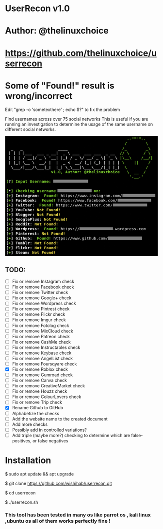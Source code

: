 # UserRecon v1.0
# Author: @thelinuxchoice
# https://github.com/thelinuxchoice/userrecon

# Some of "Found!" result is wrong/incorrect
Edit "grep -o 'sometexthere' ; echo $?" to fix the problem

Find usernames across over 75 social networks
This is useful if you are running an investigation to determine the usage of the same username on different social networks.

![userrecon](./userrecon.png)

## TODO:

  - [ ] Fix or remove Instagram check
  - [ ] Fix or remove Facebook check
  - [ ] Fix or remove Twitter check
  - [ ] Fix or remove Google+ check
  - [ ] Fix or remove Wordpress check
  - [ ] Fix or remove Pintrest check
  - [ ] Fix or remove Flickr check
  - [ ] Fix or remove Imgur check
  - [ ] Fix or remove Fotolog check
  - [ ] Fix or remove MixCloud check
  - [ ] Fix or remove Patreon check
  - [ ] Fix or remove CashMe check
  - [ ] Fix or remove Instructables check
  - [ ] Fix or remove Keybase check
  - [ ] Fix or remove AngelList check
  - [ ] Fix or remove Foursqyare check
  - [x] Fix or remove Roblox check
  - [ ] Fix or remove Gumroad check
  - [ ] Fix or remove Canva check
  - [ ] Fix or remove CreativeMarket check
  - [ ] Fix or remove Houzz check
  - [ ] Fix or remove ColourLovers check
  - [ ] Fix or remove Trip check
- [x] Rename Github to GitHub
- [ ] Alphabetize the checks
- [ ] Add the website name to the created document
- [ ] Add more checks
- [ ] Possibly add in controlled variations?
- [ ] Add triple (maybe more?) checking to determine which are false-positives, or false negatives
# Installation 

$ sudo apt update && apt upgrade

$ git clone https://github.com/wishihab/userrecon.git

$ cd userrecon

$ ./userrecon.sh

### This tool has been tested in many os like parrot os , kali linux ,ubuntu os all of them works perfectly fine  !
